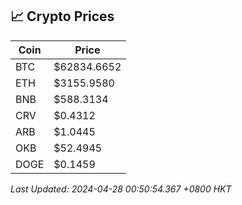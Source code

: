 ## 📈 Crypto Prices

| Coin | Price |
| ---- | ----- |
| BTC | $62834.6652 |
| ETH | $3155.9580 |
| BNB | $588.3134 |
| CRV | $0.4312 |
| ARB | $1.0445 |
| OKB | $52.4945 |
| DOGE | $0.1459 |

_Last Updated: 2024-04-28 00:50:54.367 +0800 HKT_